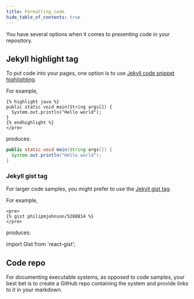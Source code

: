 ```yaml
---
title: Formatting code
hide_table_of_contents: true
---
```


You have several options when it comes to presenting code in your repository.

## Jekyll highlight tag

To put code into your pages, one option is to use [Jekyll code snippet highlighting](http://jekyllrb.com/docs/templates/#code-snippet-highlighting).

For example,

```
{% highlight java %}
public static void main(String args[]) {
  System.out.println("Hello world");
}
{% endhighlight %}
</pre>
```

produces:

```java
public static void main(String args[]) {
  System.out.println("Hello world");
}
```

### Jekyll gist tag

For larger code samples, you might prefer to use the [Jekyll gist tag](https://rubygems.org/gems/jekyll-gist).

For example,

```
<pre>
{% gist philipmjohnson/5288814 %}
</pre>
```

produces:

import Gist from 'react-gist';

<Gist id="philipmjohnson/5288814" />

## Code repo

For documenting executable systems, as opposed to code samples, your best bet is to create a GitHub repo containing the system and provide links to it in your markdown.
